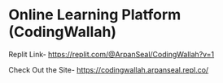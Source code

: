 # Online Learning Platform (CodingWallah)

Replit Link- https://replit.com/@ArpanSeal/CodingWallah?v=1

Check Out the Site- https://codingwallah.arpanseal.repl.co/

